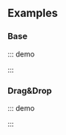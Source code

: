 ## Examples

### Base

::: demo
<template>
    <o-field class="file">
        <o-upload v-model="file">
            <o-button tag="a" variant="primary">
                <o-icon icon="upload"></o-icon>
                <span>Click to upload</span>
            </o-button>
        </o-upload>
        <span class="file-name" v-if="file">
            {{ file.name }}
        </span>
    </o-field>
    
</template>

<script>
    export default {
        data() {
            return {
                file: null
            }
        }
    }
</script>
:::

### Drag&Drop

::: demo
<template>
    <section>
        <o-field>
            <o-upload v-model="dropFiles"
                multiple
                drag-drop>
                <section class="ex-center">
                    <p>
                        <o-icon
                            icon="upload"
                            size="is-large">
                        </o-icon>
                    </p>
                    <p>Drop your files here or click to upload</p>
                </section>
            </o-upload>
        </o-field>

        <div class="tags">
            <span v-for="(file, index) in dropFiles"
                :key="index">
                {{file.name}}
                <o-button icon-left="times" size="small"
                    native-type="button"
                    @click="deleteDropFile(index)">
                </o-button>
            </span>
        </div>
    </section>
</template>

<script>
    export default {
        data() {
            return {
                dropFiles: []
            }
        },
        methods: {
            deleteDropFile(index) {
                this.dropFiles.splice(index, 1)
            }
        }
    }
</script>

<style>
.ex-center {
    text-align: center;
}
</style>
:::

